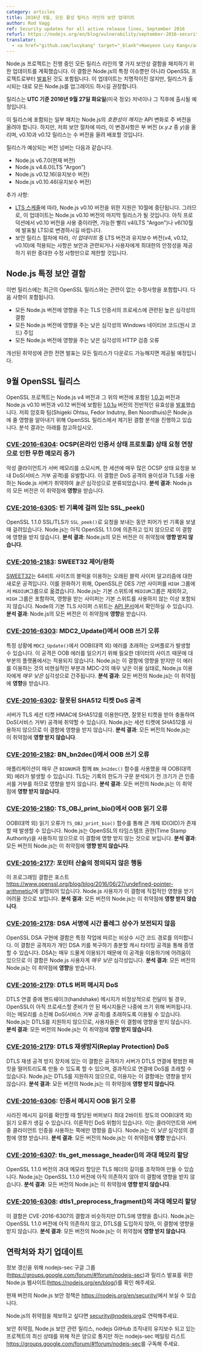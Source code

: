 ```yaml
---
category: articles
title: 2016년 9월, 모든 활성 릴리스 라인의 보안 업데이트
author: Rod Vagg
ref: Security updates for all active release lines, September 2016
refurl: https://nodejs.org/en/blog/vulnerability/september-2016-security-releases/
translator:
  - <a href="github.com/lucykang" target="_blank">Haeyeon Lucy Kang</a>
---
```


<!--
The Node.js project has scheduled updates for all of its active release lines to patch a number of security flaws. These flaws include some of those [announced](https://www.openssl.org/news/secadv/20160922.txt) by the OpenSSL project as well as a number of Node.js-specific issues. We do not consider any of these updates to be critical. However, it is strongly recommended that all production instances of Node.js be upgraded when the releases are made available.
-->
Node.js 프로젝트는 진행 중인 모든 릴리스 라인의 몇 가지 보안상 결함을 패치하기 위한 업데이트를 계획했습니다. 이 결함은 Node.js의 특정 이슈뿐만 아니라 OpenSSL 프로젝트로부터 [발표](https://www.openssl.org/news/secadv/20160922.txt)된 것도 포함됩니다. 이 업데이트는 치명적이진 않지만, 릴리스가 출시되는 대로 모든 Node.js를 업그레이드 하시길 권장합니다.

<!--
We intend to make releases available on or soon after the evening of **Tuesday, the 27th of September, 2016, UTC** (midday US time).
-->
릴리스는 **UTC 기준 2016년 9월 27일 화요일**(미국 정오) 저녁이나 그 직후에 출시될 예정입니다. 

<!--
We consider some of the patches in these releases to be API _breaking_ changes which would normally warrant an increase in the major-version number of Node.js. However, in accordance with our security procedures, we will be delivering these changes in minor-version increases (the _y_ in _x.y.z_) where appropriate, and patch-version increases in v0.10 an v0.12 releases.
-->
이 릴리스에 포함되는 일부 패치는 Node.js의 _호환성이 깨지는_ API 변화로 주 버전을 올려야 합니다. 하지만, 저희 보안 절차에 따라, 이 변경사항은 부 버전 (_x.y.z_ 중 _y_)을 올리며, v0.10과 v0.12 릴리스는 수 버전을 올려 배포할 것입니다.

<!--
These are the expected version numbers for the releases:

* Node.js v6.7.0 (Current)
* Node.js v4.6.0 (LTS "Argon")
* Node.js v0.12.16 (Maintenance)
* Node.js v0.10.47 (Maintenance)
-->
릴리스가 예상되는 버전 넘버는 다음과 같습니다.

* Node.js v6.7.0(현재 버전)
* Node.js v4.6.0(LTS "Argon")
* Node.js v0.12.16(유지보수 버전)
* Node.js v0.10.46(유지보수 버전)

<!--
Additional notes:
* As per our [LTS schedule](https://github.com/nodejs/LTS), support for Node.js v0.10 will cease in October. Therefore, this may be the final release of Node.js v0.10. If you are still using v0.10 in production, it is essential that you plan for a migration to v4 (LTS "Argon") or v6 (LTS to be announced in October) as soon as possible.
* In accordance with our security release procedures, we will be limiting changes included in the LTS and Maintenance lines (v4, v0.12, and v0.10) _for these updates_ to only security-related and other critical fixes that provide for maximum stability for users.
-->
추가 사항:
* [LTS 스케줄](https://github.com/nodejs/LTS)에 따라, Node.js v0.10 버전을 위한 지원은 10월에 중단됩니다. 그러므로, 이 업데이트는 Node.js v0.10 버전의 마지막 릴리스가 될 것입니다. 아직 프로덕션에서 v0.10 버전을 사용 중이라면, 가능한 빨리 v4(LTS "Argon")나 v6(10월에 발표될 LTS)로 변경하시길 바랍니다. 
* 보안 릴리스 절차에 따라, _이 업데이트_ 중 LTS 버전과 유지보수 버전(v4, v0.12, v0.10)에 적용되는 사항은 보안과 관련되거나 사용자에게 최대한의 안정성을 제공하기 위한 중대한 수정 사항만으로 제한할 것입니다.

<!--
## Node.js-specific security flaws

Included in these releases will be a number of fixes unrelated to the recent OpenSSL releases. These include:

* A high-severity flaw relating to the processing of TLS certificates, impacting all versions of Node.js
* A low-severity native code injection vulnerability on Windows, impacting all versions of Node.js
* A low-severity HTTP validation error, impacting all versions of Node.js

Full disclosure of fixed vulnerabilities will be provided after all releases are made available for download.
-->
## Node.js 특정 보안 결함

이번 릴리스에는 최근의 OpenSSL 릴리스와는 관련이 없는 수정사항을 포함합니다. 다음 사항이 포함됩니다.

* 모든 Node.js 버전에 영향을 주는 TLS 인증서의 프로세스에 관련된 높은 심각성의 결함
* 모든 Node.js 버전에 영향을 주는 낮은 심각성의 Windows 네이티브 코드(원시 코드) 주입
* 모든 Node.js 버전에 영향을 주는 낮은 심각성의 HTTP 검증 오류

개선된 취약성에 관한 전면 발표는 모든 릴리스가 다운로드 가능해지면 제공될 예정입니다.

<!--
## September OpenSSL Releases

The OpenSSL project has [announced](https://www.openssl.org/news/secadv/20160922.txt) the general availability of versions [1.0.2i](https://www.openssl.org/news/openssl-1.0.2-notes.html) (to be included in Node.js v4 and above) and [1.0.1u](https://www.openssl.org/news/openssl-1.0.1-notes.html) (to be included in Node.js v0.10 and v0.12). Our crypto team (Shigeki Ohtsu, Fedor Indutny, and Ben Noordhuis) have performed an analysis of the defects addressed in the OpenSSL releases to determine their impact on Node.js. The results of this analysis are included below.
-->
## 9월 OpenSSL 릴리스

OpenSSL 프로젝트는 Node.js v4 버전과 그 위의 버전에 포함된 [1.0.2i](https://www.openssl.org/news/openssl-1.0.2-notes.html) 버전과 Node.js v0.10 버전과 v0.12 버전에 보함된 [1.0.1u](https://www.openssl.org/news/openssl-1.0.1-notes.html) 버전의 전반적인 유효성을 [발표](https://www.openssl.org/news/secadv/20160922.txt)했습니다. 저희 암호화 팀(Shigeki Ohtsu, Fedor Indutny, Ben Noordhuis)은 Node.js에 줄 영향을 알아내기 위해 OpenSSL 릴리스에서 제기된 결함 분석을 진행하고 있습니다. 분석 결과는 아래를 참고하십시오.

<!--
### [CVE-2016-6304](https://www.openssl.org/news/vulnerabilities.html#2016-6304): OCSP Status Request extension unbounded memory growth
A malicious client can exhaust a server's memory, resulting in a denial of service (DoS) by sending very large OCSP Status Request extensions in a single session.
This flaw is labelled _high_ severity due to the ease of use for a DoS attack and Node.js servers using TLS are vulnerable.
**Assessment**: All versions of Node.js are **affected** by this vulnerability.
-->
### [CVE-2016-6304](https://www.openssl.org/news/vulnerabilities.html#2016-6304): OCSP(온라인 인증서 상태 프로토콜) 상태 요청 연장으로 인한 무한 메모리 증가

악성 클라이언트가 서버 메모리를 소모시켜, 한 세션에 매우 많은 OCSP 상태 요청을 보내 DoS(서비스 거부 공격)를 유발합니다.
이 결함은 DoS 공격의 용이성과 TLS를 사용하는 Node.js 서버가 취약하여 _높은_ 심각성으로 분류되었습니다.
**분석 결과**: Node.js의 모든 버전은 이 취약점에 **영향**을 받습니다.

<!--
### [CVE-2016-6305](https://www.openssl.org/news/vulnerabilities.html#2016-6305): SSL_peek() hang on empty record
OpenSSL 1.1.0 SSL/TLS will hang during a call to `SSL_peek()` if the peer sends an empty record.
Node.js is not yet dependent on OpenSSL 1.1.0 so it is not impacted by this flaw.
**Assessment**: All versions of Node.js are believed to be **unaffected** by this vulnerability.
-->
### [CVE-2016-6305](https://www.openssl.org/news/vulnerabilities.html#2016-6305): 빈 기록에 걸려 있는 SSL_peek()

OpenSSL 1.1.0 SSL/TLS가 `SSL_peek()`로 요청을 보내는 동안 피어가 빈 기록을 보낼 때 걸려있습니다. 
Node.js는 아직 OpenSSL 1.1.0에 의존하고 있지 않으므로 이 결함에 영향을 받지 않습니다.
**분석 결과**: Node.js의 모든 버전은 이 취약점에 **영향 받지 않습니다**.

<!--
### [CVE-2016-2183](https://www.openssl.org/news/vulnerabilities.html#2016-2183): SWEET32 Mitigation
[SWEET32](https://sweet32.info) is a new attack on older block cipher algorithms that use a block size of 64 bits.
As mitigation, OpenSSL has moved DES-based ciphers from the `HIGH` to `MEDIUM` group. As Node.js includes `HIGH`, but not `MEDIUM`, in its default suite, affected ciphers are no longer included unless the default suite is not used. Node's default TLS cipher suite can be found in the [API documentation](https://nodejs.org/api/tls.html#tls_modifying_the_default_tls_cipher_suite).
**Assessment**: All versions of Node.js are **affected** by this vulnerability.
-->
### [CVE-2016-2183](https://www.openssl.org/news/vulnerabilities.html#2016-2183): SWEET32 제어/완화

[SWEET32](https://sweet32.info)는 64비트 사이즈의 블럭을 이용하는 오래된 블럭 사이퍼 알고리즘에 대한 새로운 공격입니다. 
이를 완화하기 위해, OpenSSL은 DES 기반 사이퍼를 `HIGH` 그룹에서 `MEDIUM`그룹으로 옮겼습니다. Node.js는 기본 스위트에 `MEDIUM`그룹은 제외하고, `HIGH` 그룹은 포함하여, 영향을 받는 사이퍼는 기본 스위트를 사용하지 않는 이상 포함되지 않습니다. Node의 기본 TLS 사이퍼 스위트는 [API 문서](https://nodejs.org/api/tls.html#tls_modifying_the_default_tls_cipher_suite)에서 확인하실 수 있습니다.
**분석 결과**: Node.js의 모든 버전은 이 취약점에 **영향**을 받습니다.

<!--
### [CVE-2016-6303](https://www.openssl.org/news/vulnerabilities.html#2016-6303): OOB write in MDC2_Update()
An overflow can occur in `MDC2_Update()` under certain circumstances resulting in an out of bounds (OOB) error. This attack is impractical on most platforms due to the size of data required to trigger the OOB error.
Node.js is impacted by this flaw but due to the impracticalities of exploiting it and the very low usage of of MDC-2, it is _very low_ severity for Node.js users.
**Assessment**: All versions of Node.js are **affected** by this vulnerability.
-->
### [CVE-2016-6303](https://www.openssl.org/news/vulnerabilities.html#2016-6303): MDC2_Update()에서 OOB 쓰기 오류

특정 상황에 `MDC2_Update()`에서 OOB(대역 외) 에러를 초래하는 오버플로가 발생할 수 있습니다. 이 공격은 OOB 에러를 일으키기 위해 필요한 데이터의 사이즈 때문에 대부분의 플랫폼에서는 적용되지 않습니다. 
Node.js는 이 결함에 영향을 받지만 이 에러를 이용하는 것의 비현실적인 부분과 MDC-2의 매우 낮은 이용 실태로, Node.js 이용자에게 _매우 낮은_ 심각성으로 간주됩니다.
**분석 결과**: 모든 버전의 Node.js는 이 취약점에 **영향**을 받습니다.

<!--
### [CVE-2016-6302](https://www.openssl.org/news/vulnerabilities.html#2016-6302): Malformed SHA512 ticket DoS
If a server uses SHA512 for TLS session ticket HMAC, it is vulnerable to a denial of service (DoS) attack via crash upon receiving a malformed ticket.
Node.js does not use SHA512 for session tickets and is therefore not impacted by this flaw.
**Assessment**: All versions of Node.js are believed to be **unaffected** by this vulnerability.
-->
### [CVE-2016-6302](https://www.openssl.org/news/vulnerabilities.html#2016-6302): 잘못된 SHA512 티켓 DoS 공격

서버가 TLS 세션 티켓 HMAC에 SHA512를 이용한다면, 잘못된 티켓을 받아 충돌하여 DoS(서비스 거부) 공격에 취약할 수 있습니다.
Node.js는 세션 티켓에 SHA512를 사용하지 않으므로 이 결함에 영향을 받지 않습니다.
**분석 결과**: 모든 버전의 Node.js는 이 취약점에 **영향 받지 않습니다**.

<!--
### [CVE-2016-2182](https://www.openssl.org/news/vulnerabilities.html#2016-2182): OOB write in BN_bn2dec()
An out of bounds (OOB) write can occur in `BN_bn2dec()` if an application uses this function with an overly large `BIGNUM`. TLS is not affected because record limits will reject an oversized certificate before it is parsed.
**Assessment**: All versions of Node.js are believed to be **unaffected** by this vulnerability.
-->
### [CVE-2016-2182](https://www.openssl.org/news/vulnerabilities.html#2016-2182): BN_bn2dec()에서 OOB 쓰기 오류

애플리케이션이 매우 큰 `BIGNUM`과 함께 `BN_bn2dec()` 함수를 사용했을 때 OOB(대역 외) 에러가 발생할 수 있습니다. TLS는 기록의 한도가 구문 분석되기 전 크기가 큰 인증서를 거부를 하므로 영향을 받지 않습니다.
**분석 결과**: 모든 버전의 Node.js는 이 취약점에 **영향 받지 않습니다**.

<!--
### [CVE-2016-2180](https://www.openssl.org/news/vulnerabilities.html#2016-2180): OOB read in TS_OBJ_print_bio()
An out of bounds (OOB) read can occur when large OIDs are presented via `TS_OBJ_print_bio()`.
Node.js does not make use of the Time Stamp Authority functionality in OpenSSL and is therefore believed to be unaffected by this flaw.
**Assessment**: All versions of Node.js are believed to be **unaffected** by this vulnerability.
-->
### [CVE-2016-2180](https://www.openssl.org/news/vulnerabilities.html#2016-2180): TS_OBJ_print_bio()에서 OOB 읽기 오류

OOB(대역 외) 읽기 오류가 `TS_OBJ_print_bio()` 함수를 통해 큰 개체 ID(OID)가 존재할 때 발생할 수 있습니다. 
Node.js는 OpenSSL의 타임스탬프 권한(Time Stamp Authority)을 사용하지 않으므로 이 결함에 영향 받지 않는 것으로 보입니다.
**분석 결과**: 모든 버전의 Node.js는 이 취약점에 **영향 받지 않습니다**.

<!--
### [CVE-2016-2177](https://www.openssl.org/news/vulnerabilities.html#2016-2177): Pointer arithmetic undefined behaviour
This programming flaw is described in the post at <https://www.openssl.org/blog/blog/2016/06/27/undefined-pointer-arithmetic/>.
It is unlikely that Node.js users are directly impacted by this.
**Assessment**: All versions of Node.js are believed to be **unaffected** by this vulnerability.
-->
### [CVE-2016-2177](https://www.openssl.org/news/vulnerabilities.html#2016-2177): 포인터 산술의 정의되지 않은 행동

이 프로그래밍 결함은 포스트 <https://www.openssl.org/blog/blog/2016/06/27/undefined-pointer-arithmetic/>에 설명되어 있습니다.
Node.js 사용자가 이 결함에 직접적인 영향을 받기 어려울 것으로 보입니다.
**분석 결과**: 모든 버전의 Node.js는 이 취약점에 **영향 받지 않습니다**.

<!--
### [CVE-2016-2178](https://www.openssl.org/news/vulnerabilities.html#2016-2178): Constant time flag not preserved in DSA signing
A flaw in the OpenSSL DSA implementation means that a non-constant time codepath is followed for certain operations. This has been demonstrated through a cache-timing attack to be sufficient for an attacker to recover the private DSA key.
This is _very low_ severity for Node.js users due to the difficulty in taking advantage of this attack and because DSA is very rarely used.
**Assessment**: All versions of Node.js are **affected** by this vulnerability.
-->
### [CVE-2016-2178](https://www.openssl.org/news/vulnerabilities.html#2016-2178): DSA 서명에 시간 플레그 상수가 보전되지 않음

OpenSSL DSA 구현에 결함은 특정 작업에 따르는 비상수 시간 코드 경로를 의미합니다. 이 결함은 공격자가 개인 DSA 키를 복구하기 충분할 캐시 타이밍 공격을 통해 증명할 수 있습니다.
DSA는 매우 드물게 이용되기 때문에 이 공격을 이용하기에 어려움이 있으므로 이 결함은 Node.js 사용자게 _매우 낮은_ 심각성입니다.
**분석 결과**: 모든 버전의 Node.js는 이 취약점에 **영향**을 받습니다.

<!--
### [CVE-2016-2179](https://www.openssl.org/news/vulnerabilities.html#2016-2179): DTLS buffered message DoS
In a DTLS connection where handshake messages are delivered out-of-order, those messages that OpenSSL is not yet ready to process will be buffered for later use. This can be exploited to cause a denial of service (DoS) via memory exhaustion.
As Node.js does not support DTLS, users are not impacted by this flaw.
**Assessment**: All versions of Node.js are believed to be **unaffected** by this vulnerability.
-->
### [CVE-2016-2179](https://www.openssl.org/news/vulnerabilities.html#2016-2179): DTLS 버퍼 메시지 DoS

DTLS 연결 중에 핸드쉐이크(handshake) 메시지가 비정상적으로 전달이 될 경우, OpenSSL이 아직 프로세스할 준비가 안 된 메시지들은 나중에 쓰기 위해 버퍼됩니다. 이는 메모리를 소진해 DoS(서비스 거부 공격)를 초래하도록 이용될 수 있습니다. 
Node.js는 DTLS를 지원하지 않으므로, 사용자들은 이 결함에 영향을 받지 않습니다.
**분석 결과**: 모든 버전의 Node.js는 이 취약점에 **영향 받지 않습니다**.

<!--
### [CVE-2016-2179](https://www.openssl.org/news/vulnerabilities.html#2016-2179): DTLS replay protection DoS
A flaw in the DTLS replay attack protection mechanism that would allow an attacker to force a server to drop legitimate packets for a DTLS connection, resulting in a denial of service (DoS) for that connection.
As Node.js does not support DTLS, users are not impacted by this flaw.
**Assessment**: All versions of Node.js are believed to be **unaffected** by this vulnerability.
-->
### [CVE-2016-2179](https://www.openssl.org/news/vulnerabilities.html#2016-2179): DTLS 재생방지(Replay Protection) DoS

DTLS 재생 공격 방지 장치에 있는 이 결함은 공격자가 서버가 DTLS 연결에 평범한 패킷을 떨어트리도록 만들 수 있도록 할 수 있으며, 결과적으로 연결에 DoS를 초래할 수 있습니다.
Node.js는 DTLS를 지원하지 않으므로, 이용자는 이 결함에는 영향을 받지 않습니다.
**분석 결과**: 모든 버전의 Node.js는 이 취약점에 **영향 받지 않습니다**.

<!--
### [CVE-2016-6306](https://www.openssl.org/news/vulnerabilities.html#2016-6306): Certificate message OOB reads
Some missing message length checks can result in out of bounds (OOB) reads of up to 2 bytes beyond an allocated buffer. There is a theoretical denial of service (DoS) risk. This only impacts a client or a server which enables client authentication.
Node.js is impacted by this _low_ severity flaw.
**Assessment**: All versions of Node.js are **affected** by this vulnerability.
-->
### [CVE-2016-6306](https://www.openssl.org/news/vulnerabilities.html#2016-6306): 인증서 메시지 OOB 읽기 오류

사라진 메시지 길이를 확인할 때 할당된 버퍼보다 최대 2바이트 정도의 OOB(대역 외) 읽기 오류가 생길 수 있습니다. 이론적인 DoS 위험이 있습니다. 이는 클라이언트와 서버 중 클라이언트 인증을 사용하는 쪽에만 영향을 줍니다.
Node.js는 이 _낮은_ 심각성의 결함에 영향 받습니다.
**분석 결과**: 모든 버전의 Node.js는 이 취약점에 **영향** 받습니다.

<!--
### [CVE-2016-6307](https://www.openssl.org/news/vulnerabilities.html#2016-6307): Excessive allocation of memory in tls_get_message_header()
Excessive allocation of memory in OpenSSL 1.1.0 can be achieved by manipulating the length component of a TLS header.
Node.js is not yet dependent on OpenSSL 1.1.0 so it is not impacted by this flaw.
**Assessment**: All versions of Node.js are believed to be **unaffected** by this vulnerability.
-->
### [CVE-2016-6307](https://www.openssl.org/news/vulnerabilities.html#2016-6307): tls_get_message_header()의 과대 메모리 할당

OpenSSL 1.1.0 버전의 과대 메모리 할당은 TLS 헤더의 길이를 조작하여 만들 수 있습니다.
Node.js는 OpenSSL 1.1.0 버전에 아직 의존하지 않아 이 결함에 영향을 받지 않습니다.
**분석 결과**: 모든 버전의 Node.js는 이 취약점에 **영향 받지 않습니다**.

<!--
### [CVE-2016-6308](https://www.openssl.org/news/vulnerabilities.html#2016-6308): Excessive allocation of memory in dtls1_preprocess_fragment()
A flaw that is similar to CVE-2016-6307 but impacting DTLS.
Node.js is not yet dependent on OpenSSL 1.1.0, nor does it implement DTLS, so it is not impacted by this flaw.
**Assessment**: All versions of Node.js are believed to be **unaffected** by this vulnerability.
-->
### [CVE-2016-6308](https://www.openssl.org/news/vulnerabilities.html#2016-6308): dtls1_preprocess_fragment()의 과대 메모리 할당

이 결함은 CVE-2016-6307의 결함과 비슷하지만 DTLS에 영향을 줍니다.
Node.js는 OpenSSL 1.1.0 버전에 아직 의존하지 않고, DTLS를 도입하지 않아, 이 결함에 영향을 받지 않습니다.
**분석 결과**: 모든 버전의 Node.js는 이 취약점에 **영향 받지 않습니다**.

<!--
## Contact and future updates
Please monitor the nodejs-sec Google Group for updates: https://groups.google.com/forum/#!forum/nodejs-sec or the Node.js website for release announcements: https://nodejs.org/en/blog/
The current Node.js security policy can be found at <https://nodejs.org/en/security/>.
Please contact security@nodejs.org if you wish to report a vulnerability in Node.js.
Subscribe to the low-volume announcement-only nodejs-sec mailing list at https://groups.google.com/forum/#!forum/nodejs-sec to stay up to date on security vulnerabilities and security-related releases of Node.js and the projects maintained in the [nodejs GitHub organisation](http://github.com/nodejs/).
-->
## 연락처와 차기 업데이트

정보 갱신을 위해 nodejs-sec 구글 그룹(<https://groups.google.com/forum/#!forum/nodejs-sec>)과 릴리스 발표를 위한 Node.js 웹사이트(<https://nodejs.org/en/blog/>)를 확인 해주세요.

현재 버전의 Node.js 보안 정책은 <https://nodejs.org/en/security/>에서 보실 수 있습니다.

Node.js의 취약점을 제보하고 싶다면 <security@nodejs.org>로 연락해주세요.

보안 취약점, Node.js 보안 관련 릴리스, nodejs GitHub 조직내의 유지보수 되고 있는 프로젝트의 최신 상태를 위해 적은 양으로 통지만 하는 nodejs-sec 메일링 리스트 <https://groups.google.com/forum/#!forum/nodejs-sec>를 구독해 주세요.
